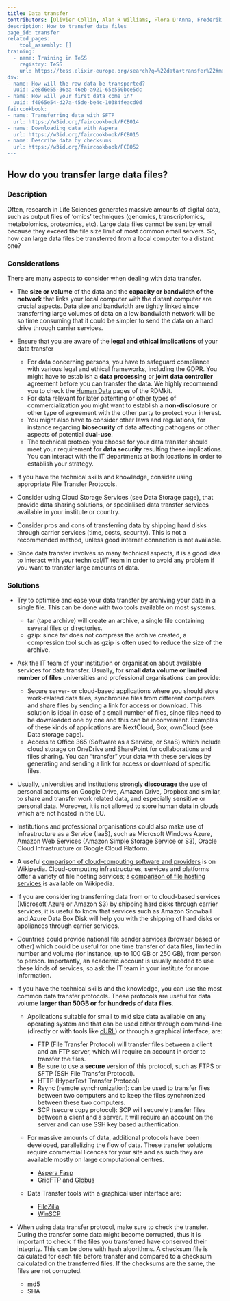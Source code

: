 ```yaml
---
title: Data transfer
contributors: [Olivier Collin, Alan R Williams, Flora D'Anna, Frederik Delaere, Munazah Andrabi] 
description: How to transfer data files
page_id: transfer
related_pages: 
    tool_assembly: []
training:
  - name: Training in TeSS
    registry: TeSS
    url: https://tess.elixir-europe.org/search?q=%22data+transfer%22#materials
dsw:
- name: How will the raw data be transported?
  uuid: 2e8d6e55-36ea-46eb-a921-65e550bce5dc
- name: How will your first data come in?
  uuid: f4065e54-d27a-45de-be4c-10384feacd0d
faircookbook:
- name: Transferring data with SFTP
  url: https://w3id.org/faircookbook/FCB014
- name: Downloading data with Aspera
  url: https://w3id.org/faircookbook/FCB015
- name: Describe data by checksums
  url: https://w3id.org/faircookbook/FCB052
---
```


## How do you transfer large data files?

### Description

Often, research in Life Sciences generates massive amounts of digital data, such as output files of ‘omics’ techniques (genomics, transcriptomics, metabolomics, proteomics, etc). Large data files cannot be sent by email because they exceed the file size limit of most common email servers. So, how can large data files be transferred from a local computer to a distant one?

### Considerations

There are many aspects to consider when dealing with data transfer.

* The **size or volume** of the data and the **capacity or bandwidth of the network** that links your local computer with the distant computer are crucial aspects. Data size and bandwidth are tightly linked since transferring large volumes of data on a low bandwidth network will be so time consuming that it could be simpler to send the data on a hard drive through carrier services.

* Ensure that you are aware of the **legal and ethical implications** of your data transfer
    * For data concerning  persons, you have to safeguard compliance with various legal and ethical frameworks, including the GDPR. You might have to establish a **data processing** or **joint data controller** agreement before you can transfer the data.  We highly recommend you to check the [Human Data](human_data) pages of the RDMkit.
    * For data relevant for later patenting or other types of commercialization you  might want to establish a **non-disclosure** or other type of agreement with the other party to protect your interest.
    * You might also have to consider other laws and regulations, for instance regarding **biosecurity** of data affecting pathogens or other aspects of potential **dual-use**.
    * The technical protocol you choose for your data transfer should meet your requirement for **data security** resulting these implications. You can interact with the IT departments at both locations in order to establish your strategy.


* If you have the technical skills and knowledge, consider using appropriate File Transfer Protocols.

* Consider using Cloud Storage Services (see Data Storage page), that provide data sharing solutions, or specialised data transfer services available in your institute or country.

* Consider pros and cons of transferring data by shipping hard disks through carrier services (time, costs, security). This is not a recommended method, unless good internet connection is not available.

* Since data transfer involves so many technical aspects, it is a good idea to interact with your technical/IT team in order to avoid any problem if you want to transfer large amounts of data.

### Solutions

* Try to optimise and ease your data transfer by archiving your data in a single file. This can be done with two tools available on most systems.
    * tar (tape archive) will create an archive, a single file containing several files or directories.
    * gzip: since tar does not compress the archive created, a compression tool such as gzip is often used to reduce the size of the archive.

* Ask the IT team of your institution or organisation about available services for data transfer. Usually, for **small data volume or limited number of files** universities and professional organisations can provide:
    * Secure server- or cloud-based applications where you should store work-related data files, synchronize files from different computers and share files by sending a link for access or download. This solution is ideal in case of a small number of files, since files need to be downloaded one by one and this can be inconvenient. Examples of these kinds of applications are NextCloud, Box, ownCloud (see Data storage page).
    * Access to Office 365 (Software as a Service, or SaaS) which include cloud storage on OneDrive and SharePoint for collaborations and files sharing. You can “transfer” your data with these services by generating and sending a link for access or download of specific files.

* Usually, universities and institutions strongly **discourage** the use of personal accounts on Google Drive, Amazon Drive, Dropbox and similar, to share and transfer work related data, and especially sensitive or personal data. Moreover, it is not allowed to store human data in clouds which are not hosted in the EU.

* Institutions and professional organisations could also make use of Infrastructure as a Service (IaaS), such as Microsoft Windows Azure, Amazon Web Services (Amazon Simple Storage Service or S3), Oracle Cloud Infrastructure or Google Cloud Platform.

* A useful [comparison of cloud-computing software and providers](https://en.wikipedia.org/wiki/Cloud-computing_comparison ) is on Wikipedia. Cloud-computing infrastructures, services and platforms offer a variety of file hosting services; a [comparison of file hosting services](https://en.wikipedia.org/wiki/Comparison_of_file_hosting_services ) is available on Wikipedia.

* If you are considering transferring data from or to cloud-based services (Microsoft Azure or Amazon S3) by shipping hard disks through carrier services, it is useful to know that services such as Amazon Snowball and Azure Data Box Disk will help you with the shipping of hard disks or appliances through carrier services.

* Countries could provide national file sender services (browser based or other) which could be useful for one time transfer of data files, limited in number and volume (for instance, up to 100 GB or 250 GB), from person to person. Importantly, an academic account is usually needed to use these kinds of services, so ask the IT team in your institute for more information.

* If you have the technical skills and the knowledge, you can use the most common data transfer protocols. These protocols are useful for data volume **larger than 50GB or for hundreds of data files**.
    * Applications suitable for small to mid size data available on any operating system and that can be used either through command-line (directly or with tools like [cURL](https://curl.se)) or through a graphical interface, are:
        * FTP (File Transfer Protocol) will transfer files between a client and an FTP server, which will require an account in order to transfer the files.
        * Be sure to use a **secure** version of this protocol, such as FTPS or SFTP (SSH File Transfer Protocol). 
        * HTTP (HyperText Transfer Protocol)
        * Rsync (remote synchronization): can be used to transfer files between two computers and to keep the files synchronized between these two computers.
        * SCP (secure copy protocol): SCP will securely transfer files between a client and a server. It will require an account on the server and can use SSH key based authentication.  

    * For massive amounts of data, additional protocols have been developed, parallelizing the flow of data. These transfer solutions require commercial licences for your site and as such they are available mostly on large computational centres.
        * [Aspera Fasp](https://www.ibm.com/products/aspera)
        * GridFTP and [Globus](https://www.globus.org)

    * Data Transfer tools with a graphical user interface are:  
        * [FileZilla](https://filezilla-project.org)
        * [WinSCP](https://winscp.net/eng/index.php)


* When using data transfer protocol, make sure to check the transfer. During the transfer some data might become corrupted, thus it is important to check if the files you transferred have conserved their integrity. This can be done with hash algorithms. A checksum file is calculated for each file before transfer and compared to a checksum calculated on the transferred files. If the checksums are the same, the files are not corrupted.
    * md5
    * SHA
